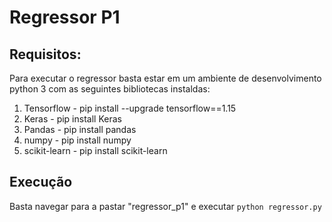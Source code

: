 # Regressor P1

## Requisitos:

Para executar o regressor basta estar em um ambiente de desenvolvimento python 3 com as seguintes bibliotecas instaldas:

 1. Tensorflow - pip install --upgrade tensorflow==1.15
 2. Keras - pip install Keras
 3. Pandas - pip install pandas
 4. numpy - pip install numpy
 5. scikit-learn - pip install scikit-learn

## Execução

Basta navegar para a pastar "regressor_p1" e executar ```python regressor.py```